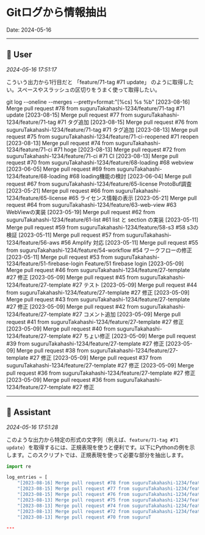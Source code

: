 # Gitログから情報抽出

Date: 2024-05-16

---

## 👤 User
*2024-05-16 17:51:17*

こういう出力から1行目だと 「feature/71-tag #71 update」 のように取得したい。スペースやスラッシュの区切りをうまく使って取得したい。


git log --oneline --merges --pretty=format:"[%cs] %s %b"
[2023-08-16] Merge pull request #78 from suguruTakahashi-1234/feature/71-tag #71 update
[2023-08-15] Merge pull request #77 from suguruTakahashi-1234/feature/71-tag #71 タグ追加
[2023-08-15] Merge pull request #76 from suguruTakahashi-1234/feature/71-tag #71 タグ追加
[2023-08-13] Merge pull request #75 from suguruTakahashi-1234/feature/71-ci-reopened #71 reopen
[2023-08-13] Merge pull request #74 from suguruTakahashi-1234/feature/71-ci #71 hoge
[2023-08-13] Merge pull request #72 from suguruTakahashi-1234/feature/71-ci #71 CI
[2023-08-13] Merge pull request #70 from suguruTakahashi-1234/feature/68-loading #68 webview
[2023-06-05] Merge pull request #69 from suguruTakahashi-1234/feature/68-loading #68 loading機能の検討
[2023-06-04] Merge pull request #67 from suguruTakahashi-1234/feature/65-license ProtoBuf調査
[2023-05-21] Merge pull request #66 from suguruTakahashi-1234/feature/65-license #65 ライセンス情報の表示
[2023-05-21] Merge pull request #64 from suguruTakahashi-1234/feature/63-web-view #63 WebViewの実装
[2023-05-19] Merge pull request #62 from suguruTakahashi-1234/feature/61-list #61 list と section の実装
[2023-05-11] Merge pull request #59 from suguruTakahashi-1234/feature/58-s3 #58 s3の検証
[2023-05-11] Merge pull request #57 from suguruTakahashi-1234/feature/56-aws #56 Amplify 対応
[2023-05-11] Merge pull request #55 from suguruTakahashi-1234/feature/54-workflow #54 ワークフローの修正
[2023-05-11] Merge pull request #53 from suguruTakahashi-1234/feature/51-firebase-login Feature/51 firebase login
[2023-05-09] Merge pull request #46 from suguruTakahashi-1234/feature/27-template #27 修正
[2023-05-09] Merge pull request #45 from suguruTakahashi-1234/feature/27-template #27 テスト
[2023-05-09] Merge pull request #44 from suguruTakahashi-1234/feature/27-template #27 修正
[2023-05-09] Merge pull request #43 from suguruTakahashi-1234/feature/27-template #27 修正
[2023-05-09] Merge pull request #42 from suguruTakahashi-1234/feature/27-template #27 コメント追加
[2023-05-09] Merge pull request #41 from suguruTakahashi-1234/feature/27-template #27 修正
[2023-05-09] Merge pull request #40 from suguruTakahashi-1234/feature/27-template #27 ちょい修正
[2023-05-09] Merge pull request #39 from suguruTakahashi-1234/feature/27-template #27 修正
[2023-05-09] Merge pull request #38 from suguruTakahashi-1234/feature/27-template #27 修正
[2023-05-09] Merge pull request #37 from suguruTakahashi-1234/feature/27-template #27 修正
[2023-05-09] Merge pull request #36 from suguruTakahashi-1234/feature/27-template #27 修正
[2023-05-09] Merge pull request #36 from suguruTakahashi-1234/feature/27-template #27 修正

---

## 🤖 Assistant
*2024-05-16 17:51:28*

このような出力から特定の形式の文字列（例えば、`feature/71-tag #71 update`）を取得するには、正規表現を使うと便利です。以下にPythonの例を示します。このスクリプトでは、正規表現を使って必要な部分を抽出します。

```python
import re

log_entries = [
    "[2023-08-16] Merge pull request #78 from suguruTakahashi-1234/feature/71-tag #71 update",
    "[2023-08-15] Merge pull request #77 from suguruTakahashi-1234/feature/71-tag #71 タグ追加",
    "[2023-08-15] Merge pull request #76 from suguruTakahashi-1234/feature/71-tag #71 タグ追加",
    "[2023-08-13] Merge pull request #75 from suguruTakahashi-1234/feature/71-ci-reopened #71 reopen",
    "[2023-08-13] Merge pull request #74 from suguruTakahashi-1234/feature/71-ci #71 hoge",
    "[2023-08-13] Merge pull request #72 from suguruTakahashi-1234/feature/71-ci #71 CI",
    "[2023-08-13] Merge pull request #70 from suguruT

---
